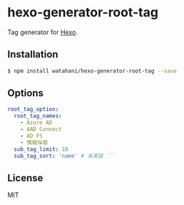 # hexo-generator-root-tag

Tag generator for [Hexo].

## Installation

``` bash
$ npm install watahani/hexo-generator-root-tag --save
```

## Options

``` yaml
root_tag_option:
  root_tag_names:
    - Azure AD
    - AAD Connect
    - AD FS
    - 情報採取
  sub_tag_limit: 10
  sub_tag_sort: 'name' # 未実装 ```
```

## License

MIT

[Hexo]: http://hexo.io/